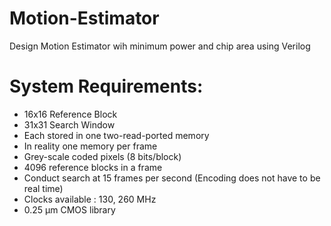 # Motion-Estimator
Design Motion Estimator wih minimum power and chip area using Verilog

# System Requirements:
* 16x16 Reference Block
* 31x31 Search Window
* Each stored in one two-read-ported memory
* In reality one memory per frame
* Grey-scale coded pixels (8 bits/block)
* 4096 reference blocks in a frame
* Conduct search at 15 frames per second
(Encoding does not have to be real time)
* Clocks available : 130, 260 MHz
* 0.25 μm CMOS library 

